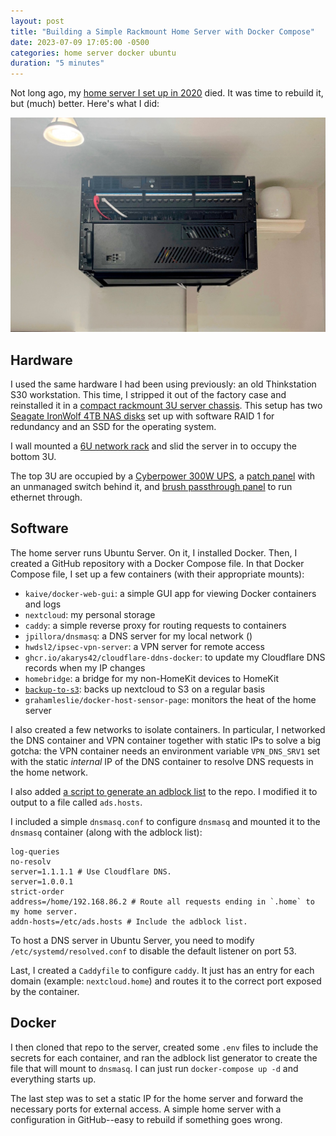 ```yaml
---
layout: post
title: "Building a Simple Rackmount Home Server with Docker Compose"
date: 2023-07-09 17:05:00 -0500
categories: home server docker ubuntu
duration: "5 minutes"
---
```


Not long ago, my [home server I set up in 2020](https://gleslie.com/docker/home/vpn/homelab/2020/05/03/setting-up-a-home-vpn-on-docker.html) died. It was time to rebuild it, but (much) better. Here's what I did:

![The rackmount home server](/assets/images/posts/rack-mount-home-server.jpg)

## Hardware

I used the same hardware I had been using previously: an old Thinkstation S30 workstation. This time, I stripped it out of the factory case and reinstalled it in a [compact rackmount 3U server chassis](https://amzn.to/3pKIqWz). This setup has two [Seagate IronWolf 4TB NAS disks](https://amzn.to/44F2Cbt) set up with software RAID 1 for redundancy and an SSD for the operating system.

I wall mounted a [6U network rack](https://amzn.to/3PNcsUg) and slid the server in to occupy the bottom 3U.

The top 3U are occupied by a [Cyberpower 300W UPS](https://amzn.to/44tDvZa), a [patch panel](https://amzn.to/43cQBJb) with an unmanaged switch behind it, and [brush passthrough panel](https://amzn.to/3XHzZrI) to run ethernet through.

## Software

The home server runs Ubuntu Server. On it, I installed Docker. Then, I created a GitHub repository with a Docker Compose file. In that Docker Compose file, I set up a few containers (with their appropriate mounts):

- `kaive/docker-web-gui`: a simple GUI app for viewing Docker containers and logs
- `nextcloud`: my personal storage
- `caddy`: a simple reverse proxy for routing requests to containers
- `jpillora/dnsmasq`: a DNS server for my local network ()
- `hwdsl2/ipsec-vpn-server`: a VPN server for remote access
- `ghcr.io/akarys42/cloudflare-ddns-docker`: to update my Cloudflare DNS records when my IP changes
- `homebridge`: a bridge for my non-HomeKit devices to HomeKit
- [`backup-to-s3`](https://github.com/grahamleslie/docker-backup-to-s3): backs up nextcloud to S3 on a regular basis
- `grahamleslie/docker-host-sensor-page`: monitors the heat of the home server

I also created a few networks to isolate containers. In particular, I networked the DNS container and VPN container together with static IPs to solve a big gotcha: the VPN container needs an environment variable `VPN_DNS_SRV1` set with the static _internal_ IP of the DNS container to resolve DNS requests in the home network.

I also added [a script to generate an adblock list](https://gist.github.com/OnlyInAmerica/75e200886e02e7562fa1) to the repo. I modified it to output to a file called `ads.hosts`.

I included a simple `dnsmasq.conf` to configure `dnsmasq` and mounted it to the `dnsmasq` container (along with the adblock list):

```dnsmasq
log-queries
no-resolv
server=1.1.1.1 # Use Cloudflare DNS.
server=1.0.0.1
strict-order
address=/home/192.168.86.2 # Route all requests ending in `.home` to my home server.
addn-hosts=/etc/ads.hosts # Include the adblock list.
```

To host a DNS server in Ubuntu Server, you need to modify `/etc/systemd/resolved.conf` to disable the default listener on port 53.

Last, I created a `Caddyfile` to configure `caddy`. It just has an entry for each domain (example: `nextcloud.home`) and routes it to the correct port exposed by the container.

## Docker

I then cloned that repo to the server, created some `.env` files to include the secrets for each container, and ran the adblock list generator to create the file that will mount to `dnsmasq`. I can just run `docker-compose up -d` and everything starts up.

The last step was to set a static IP for the home server and forward the necessary ports for external access. A simple home server with a configuration in GitHub--easy to rebuild if something goes wrong.
